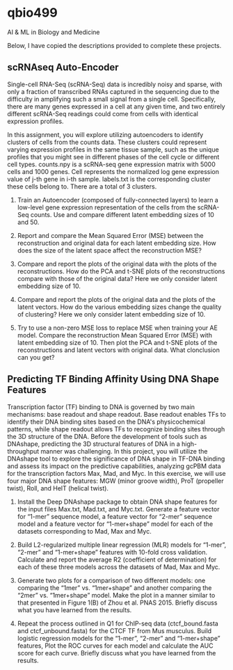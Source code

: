 # qbio499
AI &amp; ML in Biology and Medicine

Below, I have copied the descriptions provided to complete these projects.

## scRNAseq Auto-Encoder

Single-cell RNA-Seq (scRNA-Seq) data is incredibly noisy and sparse, with only a fraction of transcribed RNAs captured in the sequencing due to the difficulty in amplifying such a small signal from a single cell. Specifically, there are many genes expressed in a cell at any given time, and two entirely different scRNA-Seq readings could come from cells with identical expression profiles.

In this assignment, you will explore utilizing autoencoders to identify clusters of cells from the counts data. These clusters could represent varying expression profiles in the same tissue sample, such as the unique profiles that you might see in different phases of the cell cycle or different cell types. counts.npy is a scRNA-seq gene expression matrix with 5000 cells and 1000 genes. Cell represents the normalized log gene expression value of j-th gene in i-th sample. labels.txt is the corresponding cluster these cells belong to. There are a total of 3 clusters.

1. Train an Autoencoder (composed of fully-connected layers) to learn a low-level gene expression representation of the cells from the scRNA-Seq counts. Use and compare different latent embedding sizes of 10 and 50.

2. Report and compare the Mean Squared Error (MSE) between the reconstruction and original data for each latent embedding size. How does the size of the latent space affect the reconstruction MSE?

3. Compare and report the plots of the original data with the plots of the reconstructions. How do the PCA and t-SNE plots of the reconstructions compare with those of the original data? Here we only consider latent embedding size of 10.

4. Compare and report the plots of the original data and the plots of the latent vectors. How do the various embedding sizes change the quality of clustering? Here we only consider latent embedding size of 10.

5. Try to use a non-zero MSE loss to replace MSE when training your AE model. Compare the reconstruction Mean Squared Error (MSE) with latent embedding size of 10. Then plot the PCA and t-SNE plots of the reconstructions and latent vectors with original data. What
clonclusion can you get?

## Predicting TF Binding Affinity Using DNA Shape Features

Transcription factor (TF) binding to DNA is governed by two main mechanisms: base readout and shape readout. Base readout enables TFs to identify their DNA binding sites based on the DNA's physicochemical patterns, while shape readout allows TFs to recognize binding sites through the 3D structure of the DNA. Before the development of tools such as DNAshape, predicting the 3D structural features of DNA in a high-throughput manner was challenging. In this project, you will utilize the DNAshape tool to explore the significance of DNA shape in TF-DNA binding and assess its impact on the predictive capabilities, analyzing gcPBM data for the transcription factors Max, Mad, and Myc. In this exercise, we will use four major DNA shape features: MGW (minor groove width), ProT (propeller twist), Roll, and HelT (helical twist).

1. Install the Deep DNAshape package to obtain DNA shape features for the input files Max.txt, Mad.txt, and Myc.txt. Generate a feature vector for “1-mer” sequence model, a feature vector for “2-mer” sequence model and a feature vector for “1-mer+shape” model for each of the datasets corresponding to Mad, Max and Myc.

2. Build L2-regularized multiple linear regression (MLR) models for “1-mer”, “2-mer” and “1-mer+shape” features with 10-fold cross validation. Calculate and report the average R2 (coefficient of determination) for each of these three models across the datasets of Mad, Max and Myc.

3. Generate two plots for a comparison of two different models: one comparing the “1mer” vs. “1mer+shape” and another comparing the “2mer” vs. “1mer+shape” model. Make the plot in a manner similar to that presented in Figure 1(B) of Zhou et al. PNAS 2015. Briefly discuss what you have learned from the results.

4. Repeat the process outlined in Q1 for ChIP-seq data (ctcf_bound.fasta and ctcf_unbound.fasta) for the CTCF TF from Mus musculus. Build logistic regression models for the “1-mer”, “2-mer” and “1-mer+shape” features, Plot the ROC curves for each model and calculate the AUC score for each curve. Briefly discuss what you have learned from the results.
